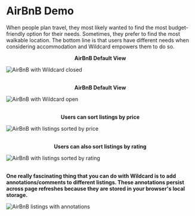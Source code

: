 # AirBnB Demo

When people plan travel, they most likely wanted to find the most budget-friendly option for their needs. Sometimes, they prefer to find the most walkable location. The bottom line is that users have different needs when considering accommodation and Wildcard empowers them to do so.

**<div align="center"> AirBnB Default View </div>**

![AirBnB with Wildcard closed](https://github.com/geoffreylitt/wildcard/blob/master/docs/photos/airbnb/wildcard_closed.png) 
<br/>
<br/>

**<div align="center"> AirBnB Default View </div>**

![AirBnB with Wildcard open](https://github.com/geoffreylitt/wildcard/blob/master/docs/photos/airbnb/wildcard_open.png) 
<br/>
<br/>

**<div align="center"> Users can sort listings by price </div>**

![AirBnB with listings sorted by price](https://github.com/geoffreylitt/wildcard/blob/master/docs/photos/airbnb/sorted_by_price.png) 
<br/>
<br/>

**<div align="center"> Users can also sort listings by rating </div>**

![AirBnB with listings sorted by rating](https://github.com/geoffreylitt/wildcard/blob/master/docs/photos/airbnb/sorted_by_rating.png) 
<br/>
<br/>

**One really fascinating thing that you can do with Wildcard is to add annotations/comments to different listings. These annotations persist across page refreshes because they are stored in your browser's local storage.**

![AirBnB listings with annotations](https://github.com/geoffreylitt/wildcard/blob/master/docs/photos/airbnb/annotations.png)